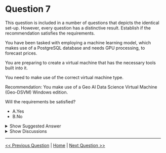 # Question 7

This question is included in a number of questions that depicts the identical set-up. However, every question has a distinctive result. Establish if the recommendation satisfies the requirements.

You have been tasked with employing a machine learning model, which makes use of a PostgreSQL database and needs GPU processing, to forecast prices.

You are preparing to create a virtual machine that has the necessary tools built into it.

You need to make use of the correct virtual machine type.

Recommendation: You make use of a Geo AI Data Science Virtual Machine (Geo-DSVM) Windows edition.

Will the requirements be satisfied?

* A.Yes
* B.No

<details>
  <summary>Show Suggested Answer</summary>

  <strong>B</strong><br>

</details>

<details>
  <summary>Show Discussions</summary>

<blockquote><p><strong>nick234987</strong> <code>(Fri 15 Apr 2022 20:30)</code> - <em>Upvotes: 10</em></p><p>Because a Data Science Virtual Machine (DSVM) Windows edition also has GPU and you do not need Geo capabilities</p></blockquote>
<blockquote><p><strong>evangelist</strong> <code>(Sat 17 Aug 2024 06:33)</code> - <em>Upvotes: 1</em></p><p>Geo AI Data Science Virtual Machine (Geo-DSVM) has nothing to do with the answer. WRONG</p></blockquote>
<blockquote><p><strong>Matt2000</strong> <code>(Tue 14 May 2024 09:45)</code> - <em>Upvotes: 2</em></p><p>Is Azure Geo AI Data Science VM (Geo-DSVM) currently available on Azure? I only find old references. That is usually an indicator that a service has been deprecated.</p></blockquote>
<blockquote><p><strong>Vikyyy</strong> <code>(Sat 11 May 2024 03:47)</code> - <em>Upvotes: 1</em></p><p>Geo capabilites why would that be used in price prediction unless we know its a real estate prices !!</p></blockquote>
<blockquote><p><strong>james2033</strong> <code>(Fri 12 Apr 2024 04:27)</code> - <em>Upvotes: 1</em></p><p>You have been tasked with employing a machine learning model, which make use of 
+ a PostgreSQL database
+ GPU processing
to forecast prices. You are preparing to create a virtual machine that has the NECESSARY TOOLS built into it. --&gt; Should not use Geo AI Data Science VM (Geo-DSVM) Windows edition. --&gt; Choose answer B - No.</p></blockquote>
<blockquote><p><strong>PopeyeDS</strong> <code>(Sun 14 Jan 2024 08:21)</code> - <em>Upvotes: 1</em></p><p>A more appropriate recommendation would be to use a Data Science Virtual Machine (DSVM) with GPU support. This would ensure that the virtual machine has the necessary tools for machine learning, including PostgreSQL for database management, and also provides GPU capabilities for accelerated processing required by the model.</p></blockquote>
<blockquote><p><strong>aaodiall1</strong> <code>(Fri 01 Dec 2023 16:17)</code> - <em>Upvotes: 1</em></p><p>Correct answer. no PostgreSQL on the window edition</p></blockquote>
<blockquote><p><strong>orionduo</strong> <code>(Tue 15 Aug 2023 07:14)</code> - <em>Upvotes: 1</em></p><p>No is right</p></blockquote>
<blockquote><p><strong>emmanuelodenyire</strong> <code>(Mon 31 Jul 2023 06:37)</code> - <em>Upvotes: 2</em></p><p>B. No.

While a Geo AI Data Science Virtual Machine (Geo-DSVM) Windows edition might be a good choice for geographic data processing and analysis, it does not necessarily meet the requirement for GPU processing for the machine learning model and a PostgreSQL database. A different virtual machine type with GPU support and PostgreSQL capabilities might be a better choice for this specific use case. It&#x27;s recommended to check the specific virtual machine offerings and their specifications to ensure that the necessary hardware and software resources are available for the task at hand.</p></blockquote>
<blockquote><p><strong>sameerpixel</strong> <code>(Tue 20 Jun 2023 10:45)</code> - <em>Upvotes: 1</em></p><p>no is the answer</p></blockquote>
<blockquote><p><strong>Edriv</strong> <code>(Fri 09 Jun 2023 09:18)</code> - <em>Upvotes: 1</em></p><p>No</p></blockquote>
<blockquote><p><strong>claps92</strong> <code>(Mon 13 Mar 2023 22:53)</code> - <em>Upvotes: 1</em></p><p>isn&#x27;t YES??</p></blockquote>
<blockquote><p><strong>ranjsi01</strong> <code>(Mon 25 Jul 2022 19:41)</code> - <em>Upvotes: 2</em></p><p>correct. no need for geo</p></blockquote>
<blockquote><p><strong>Zhubajie</strong> <code>(Sun 10 Apr 2022 14:28)</code> - <em>Upvotes: 1</em></p><p>Any idea?</p></blockquote>

</details>

---

[<< Previous Question](question_6.md) | [Home](/index.md) | [Next Question >>](question_8.md)

